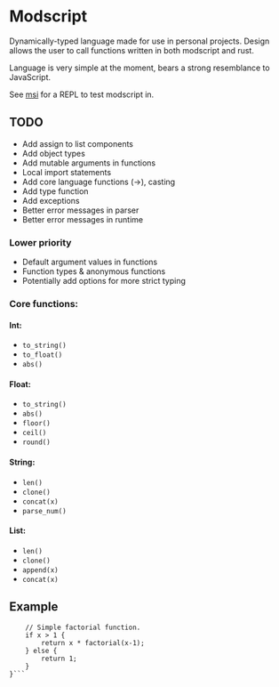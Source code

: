 # Modscript
Dynamically-typed language made for use in personal projects. Design allows the user to call functions written in both modscript and rust.

Language is very simple at the moment, bears a strong resemblance to JavaScript.

See [msi](https://github.com/coopersimon/msi) for a REPL to test modscript in.

## TODO
* Add assign to list components
* Add object types
* Add mutable arguments in functions
* Local import statements
* Add core language functions (->), casting
* Add type function
* Add exceptions
* Better error messages in parser
* Better error messages in runtime

### Lower priority
* Default argument values in functions
* Function types & anonymous functions
* Potentially add options for more strict typing

### Core functions:
#### Int:
* `to_string()`
* `to_float()`
* `abs()`

#### Float:
* `to_string()`
* `abs()`
* `floor()`
* `ceil()`
* `round()`

#### String:
* `len()`
* `clone()`
* `concat(x)`
* `parse_num()`

#### List:
* `len()`
* `clone()`
* `append(x)`
* `concat(x)`

## Example
```func factorial(x) {
    // Simple factorial function.
    if x > 1 {
        return x * factorial(x-1);
    } else {
        return 1;
    }
}```

